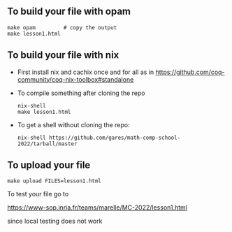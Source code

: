 ## To build your file with opam

```
make opam         # copy the output
make lesson1.html
```

## To build your file with nix

- First install nix and cachix once and for all as in https://github.com/coq-community/coq-nix-toolbox#standalone

- To compile something after cloning the repo
  ```
  nix-shell
  make lesson1.html
  ```

- To get a shell without cloning the repo:
  ```
  nix-shell https://github.com/gares/math-comp-school-2022/tarball/master
  ```

## To upload your file

```
make upload FILES=lesson1.html
```

To test your file go to

https://www-sop.inria.fr/teams/marelle/MC-2022/lesson1.html

since local testing does not work

